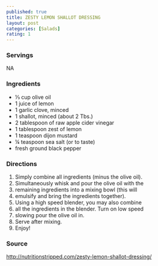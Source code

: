 ```yaml
---
published: true
title: ZESTY LEMON SHALLOT DRESSING
layout: post
categories: [Salads]
rating: 1
---
```

### Servings
NA

### Ingredients
- ⅓ cup olive oil
- 1 juice of lemon
- 1 garlic clove, minced
- 1 shallot, minced (about 2 Tbs.)
- 2 tablespoon of raw apple cider vinegar
- 1 tablespoon zest of lemon
- 1 teaspoon dijon mustard
- ¼ teaspoon sea salt (or to taste)
- fresh ground black pepper

### Directions
1. Simply combine all ingredients (minus the olive oil).
2. Simultaneously whisk and pour the olive oil with the
3. remaining ingredients into a mixing bowl (this will
4. emulsify and bring the ingredients together).
5. Using a high speed blender, you may also combine
6. all the ingredients in the blender. Turn on low speed
7. slowing pour the olive oil in.
8. Serve after mixing.
9. Enjoy!

### Source
<a href="http://nutritionstripped.com/zesty-lemon-shallot-dressing/" target="new">http://nutritionstripped.com/zesty-lemon-shallot-dressing/</a>
